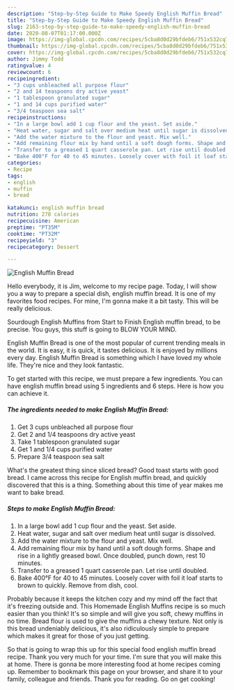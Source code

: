 ```yaml
---
description: "Step-by-Step Guide to Make Speedy English Muffin Bread"
title: "Step-by-Step Guide to Make Speedy English Muffin Bread"
slug: 2163-step-by-step-guide-to-make-speedy-english-muffin-bread
date: 2020-08-07T01:17:00.000Z
image: https://img-global.cpcdn.com/recipes/5cba8d0d29bfdeb6/751x532cq70/english-muffin-bread-recipe-main-photo.jpg
thumbnail: https://img-global.cpcdn.com/recipes/5cba8d0d29bfdeb6/751x532cq70/english-muffin-bread-recipe-main-photo.jpg
cover: https://img-global.cpcdn.com/recipes/5cba8d0d29bfdeb6/751x532cq70/english-muffin-bread-recipe-main-photo.jpg
author: Jimmy Todd
ratingvalue: 4
reviewcount: 6
recipeingredient:
- "3 cups unbleached all purpose flour"
- "2 and 14 teaspoons dry active yeast"
- "1 tablespoon granulated sugar"
- "1 and 14 cups purified water"
- "3/4 teaspoon sea salt"
recipeinstructions:
- "In a large bowl add 1 cup flour and the yeast. Set aside."
- "Heat water, sugar and salt over medium heat until sugar is dissolved."
- "Add the water mixture to the flour and yeast. Mix well."
- "Add remaining flour mix by hand until a soft dough forms. Shape and rise in a lightly greased bowl. Once doubled, punch down, rest 10 minutes."
- "Transfer to a greased 1 quart casserole pan. Let rise until doubled."
- "Bake 400°F for 40 to 45 minutes. Loosely cover with foil it loaf starts to brown to quickly. Remove from dish, cool."
categories:
- Recipe
tags:
- english
- muffin
- bread

katakunci: english muffin bread 
nutrition: 278 calories
recipecuisine: American
preptime: "PT35M"
cooktime: "PT32M"
recipeyield: "3"
recipecategory: Dessert

---
```



![English Muffin Bread](https://img-global.cpcdn.com/recipes/5cba8d0d29bfdeb6/751x532cq70/english-muffin-bread-recipe-main-photo.jpg)

Hello everybody, it is Jim, welcome to my recipe page. Today, I will show you a way to prepare a special dish, english muffin bread. It is one of my favorites food recipes. For mine, I'm gonna make it a bit tasty. This will be really delicious.

Sourdough English Muffins from Start to Finish English muffin bread, to be precise. You guys, this stuff is going to BLOW YOUR MIND.

English Muffin Bread is one of the most popular of current trending meals in the world. It is easy, it is quick, it tastes delicious. It is enjoyed by millions every day. English Muffin Bread is something which I have loved my whole life. They're nice and they look fantastic.


To get started with this recipe, we must prepare a few ingredients. You can have english muffin bread using 5 ingredients and 6 steps. Here is how you can achieve it.

<!--inarticleads1-->

##### The ingredients needed to make English Muffin Bread:

1. Get 3 cups unbleached all purpose flour
1. Get 2 and 1/4 teaspoons dry active yeast
1. Take 1 tablespoon granulated sugar
1. Get 1 and 1/4 cups purified water
1. Prepare 3/4 teaspoon sea salt


What&#39;s the greatest thing since sliced bread? Good toast starts with good bread. I came across this recipe for English muffin bread, and quickly discovered that this is a thing. Something about this time of year makes me want to bake bread. 

<!--inarticleads2-->

##### Steps to make English Muffin Bread:

1. In a large bowl add 1 cup flour and the yeast. Set aside.
1. Heat water, sugar and salt over medium heat until sugar is dissolved.
1. Add the water mixture to the flour and yeast. Mix well.
1. Add remaining flour mix by hand until a soft dough forms. Shape and rise in a lightly greased bowl. Once doubled, punch down, rest 10 minutes.
1. Transfer to a greased 1 quart casserole pan. Let rise until doubled.
1. Bake 400°F for 40 to 45 minutes. Loosely cover with foil it loaf starts to brown to quickly. Remove from dish, cool.


Probably because it keeps the kitchen cozy and my mind off the fact that it&#39;s freezing outside and. This Homemade English Muffins recipe is so much easier than you think! It&#39;s so simple and will give you soft, chewy muffins in no time. Bread flour is used to give the muffins a chewy texture. Not only is this bread undeniably delicious, it&#39;s also ridiculously simple to prepare which makes it great for those of you just getting. 

So that is going to wrap this up for this special food english muffin bread recipe. Thank you very much for your time. I'm sure that you will make this at home. There is gonna be more interesting food at home recipes coming up. Remember to bookmark this page on your browser, and share it to your family, colleague and friends. Thank you for reading. Go on get cooking!
